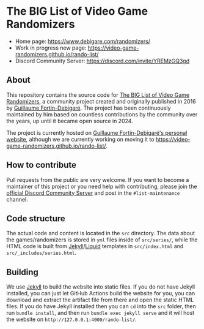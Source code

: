 # The BIG List of Video Game Randomizers

- Home page: <https://www.debigare.com/randomizers/>
- Work in progress new page: <https://video-game-randomizers.github.io/rando-list/>
- Discord Community Server: <https://discord.com/invite/YREMzGQ3gd>

## About

This repository contains the source code for [The BIG List of Video Game Randomizers](https://video-game-randomizers.github.io/rando-list/), a community project created and originally published in 2016 by [Guillaume Fortin-Debigaré](https://www.debigare.com/). The project has been continuously maintained by him based on countless contributions by the community over the years, up until it became open source in 2024.

The project is currently hosted on [Guillaume Fortin-Debigaré's personal website](https://www.debigare.com/randomizers/), although we are currently working on moving it to <https://video-game-randomizers.github.io/rando-list/>.

## How to contribute

Pull requests from the public are very welcome. If you want to become a maintainer of this project or you need help with contributing, please join the [official Discord Community Server](https://discord.com/invite/YREMzGQ3gd) and post in the `#list-maintenance` channel.

## Code structure

The actual code and content is located in the `src` directory. The data about the games/randomizers is stored in `yml` files inside of `src/series/`, while the HTML code is built from [Jekyll](https://jekyllrb.com/docs/)/[Liquid](https://shopify.github.io/liquid/basics/introduction/) templates in `src/index.html` and `src/_includes/series.html`.

## Building

We use [Jekyll](https://jekyllrb.com/docs/) to build the website into static files. If you do not have Jekyll installed, you can just let GitHub Actions build the website for you, you can download and extract the artifact file from there and open the static HTML files. If you do have Jekyll installed then you can `cd` into the `src` folder, then run `bundle install`, and then run `bundle exec jekyll serve` and it will host the website on `http://127.0.0.1:4000/rando-list/`.
